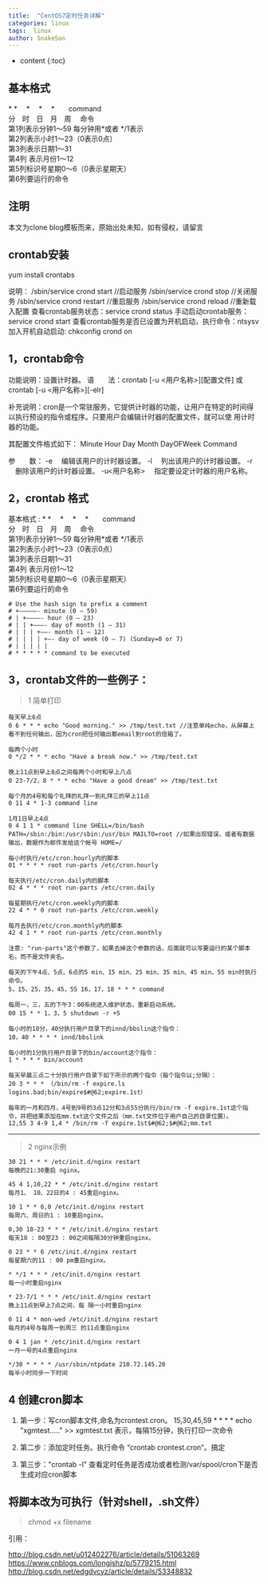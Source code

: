 ```yaml
---
title:  "CentOS7定时任务详解"
categories: linux
tags:  linux  
author: SnakeSon
---
```


* content
{:toc}

## 基本格式  
\*  *　 *　 *　 *　　command  
分　时　日　月　周　 命令  
第1列表示分钟1～59 每分钟用*或者 */1表示  
第2列表示小时1～23（0表示0点）  
第3列表示日期1～31  
第4列 表示月份1～12  
第5列标识号星期0～6（0表示星期天）  
第6列要运行的命令  

<!--more-->


## 注明

本文为clone blog模板而来，原始出处未知，如有侵权，请留言

##  crontab安装

yum install crontabs

说明：
/sbin/service crond start //启动服务
/sbin/service crond stop //关闭服务
/sbin/service crond restart //重启服务
/sbin/service crond reload //重新载入配置
查看crontab服务状态：service crond status
手动启动crontab服务：service crond start
查看crontab服务是否已设置为开机启动，执行命令：ntsysv
加入开机自动启动:
chkconfig crond on

## 1，crontab命令

功能说明：设置计时器。
语　　法：crontab [-u <用户名称>][配置文件] 或 crontab [-u <用户名称>][-elr]

补充说明：cron是一个常驻服务，它提供计时器的功能，让用户在特定的时间得以执行预设的指令或程序。只要用户会编辑计时器的配置文件，就可以使 用计时器的功能。

其配置文件格式如下：
Minute Hour Day Month DayOFWeek Command

参　　数：
-e 　编辑该用户的计时器设置。
-l 　列出该用户的计时器设置。
-r 　删除该用户的计时器设置。
-u<用户名称> 　指定要设定计时器的用户名称。

## 2，crontab 格式

基本格式 :
\*  *　 *　 *　 *　　command  
分　时　日　月　周　 命令  
第1列表示分钟1～59 每分钟用*或者 */1表示  
第2列表示小时1～23（0表示0点）  
第3列表示日期1～31  
第4列 表示月份1～12  
第5列标识号星期0～6（0表示星期天）  
第6列要运行的命令  


```
# Use the hash sign to prefix a comment
# +—————- minute (0 – 59)
# | +————- hour (0 – 23)
# | | +———- day of month (1 – 31)
# | | | +——- month (1 – 12)
# | | | | +—- day of week (0 – 7) (Sunday=0 or 7)
# | | | | |
# * * * * * command to be executed
```

## 3，crontab文件的一些例子：

> 1 简单打印

```
每天早上6点 
0 6 * * * echo "Good morning." >> /tmp/test.txt //注意单纯echo，从屏幕上看不到任何输出，因为cron把任何输出都email到root的信箱了。

每两个小时 
0 */2 * * * echo "Have a break now." >> /tmp/test.txt  

晚上11点到早上8点之间每两个小时和早上八点 
0 23-7/2，8 * * * echo "Have a good dream" >> /tmp/test.txt

每个月的4号和每个礼拜的礼拜一到礼拜三的早上11点 
0 11 4 * 1-3 command line

1月1日早上4点 
0 4 1 1 * command line SHELL=/bin/bash PATH=/sbin:/bin:/usr/sbin:/usr/bin MAILTO=root //如果出现错误，或者有数据输出，数据作为邮件发给这个帐号 HOME=/ 

每小时执行/etc/cron.hourly内的脚本
01 * * * * root run-parts /etc/cron.hourly

每天执行/etc/cron.daily内的脚本
02 4 * * * root run-parts /etc/cron.daily 

每星期执行/etc/cron.weekly内的脚本
22 4 * * 0 root run-parts /etc/cron.weekly 

每月去执行/etc/cron.monthly内的脚本 
42 4 1 * * root run-parts /etc/cron.monthly 

注意: "run-parts"这个参数了，如果去掉这个参数的话，后面就可以写要运行的某个脚本名，而不是文件夹名。 　 

每天的下午4点、5点、6点的5 min、15 min、25 min、35 min、45 min、55 min时执行命令。 
5，15，25，35，45，55 16，17，18 * * * command

每周一，三，五的下午3：00系统进入维护状态，重新启动系统。
00 15 * * 1，3，5 shutdown -r +5

每小时的10分，40分执行用户目录下的innd/bbslin这个指令： 
10，40 * * * * innd/bbslink 

每小时的1分执行用户目录下的bin/account这个指令： 
1 * * * * bin/account

每天早晨三点二十分执行用户目录下如下所示的两个指令（每个指令以;分隔）： 
20 3 * * * （/bin/rm -f expire.ls logins.bad;bin/expire$#@62;expire.1st）　　

每年的一月和四月，4号到9号的3点12分和3点55分执行/bin/rm -f expire.1st这个指令，并把结果添加在mm.txt这个文件之后（mm.txt文件位于用户自己的目录位置）。 
12,55 3 4-9 1,4 * /bin/rm -f expire.1st$#@62;$#@62;mm.txt 
```

------

> 2 nginx示例

```
30 21 * * * /etc/init.d/nginx restart
每晚的21:30重启 nginx。

45 4 1,10,22 * * /etc/init.d/nginx restart
每月1、 10、22日的4 : 45重启nginx。

10 1 * * 6,0 /etc/init.d/nginx restart
每周六、周日的1 : 10重启nginx。

0,30 18-23 * * * /etc/init.d/nginx restart
每天18 : 00至23 : 00之间每隔30分钟重启nginx。

0 23 * * 6 /etc/init.d/nginx restart
每星期六的11 : 00 pm重启nginx。

* */1 * * * /etc/init.d/nginx restart
每一小时重启nginx

* 23-7/1 * * * /etc/init.d/nginx restart
晚上11点到早上7点之间，每 隔一小时重启nginx

0 11 4 * mon-wed /etc/init.d/nginx restart
每月的4号与每周一到周三 的11点重启nginx

0 4 1 jan * /etc/init.d/nginx restart
一月一号的4点重启nginx

*/30 * * * * /usr/sbin/ntpdate 210.72.145.20
每半小时同步一下时间
```

##  4 创建cron脚本

1. 第一步：写cron脚本文件,命名为crontest.cron。
15,30,45,59 * * * * echo "xgmtest....." >> xgmtest.txt  表示，每隔15分钟，执行打印一次命令 

2. 第二步：添加定时任务。执行命令 “crontab crontest.cron”。搞定 

3. 第三步："crontab -l" 查看定时任务是否成功或者检测/var/spool/cron下是否生成对应cron脚本

## 将脚本改为可执行（针对shell，.sh文件）

> chmod +x filename


引用：

http://blog.csdn.net/u012402276/article/details/51063269
https://www.cnblogs.com/longjshz/p/5779215.html
http://blog.csdn.net/edgdvcyz/article/details/53348832








